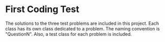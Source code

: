 # First Coding Test

The solutions to the three test problems are included in this project. Each class has its own class dedicated to a problem. The naming convention is "QuestionN". Also, a test class for each problem is included.

